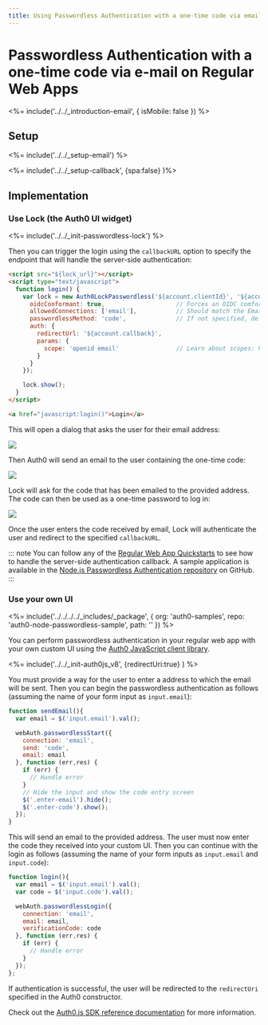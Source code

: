 ```yaml
---
title: Using Passwordless Authentication with a one-time code via email on Regular Web Apps
---
```

# Passwordless Authentication with a one-time code via e-mail on Regular Web Apps

<%= include('../../_introduction-email', { isMobile: false }) %>

## Setup

<%= include('../../_setup-email') %>

<%= include('../../_setup-callback', {spa:false} )%>

## Implementation

### Use Lock (the Auth0 UI widget)

<%= include('../../_init-passwordless-lock') %>

Then you can trigger the login using the `callbackURL` option to specify the endpoint that will handle the server-side authentication:

```html
<script src="${lock_url}"></script>
<script type="text/javascript">
  function login() {
    var lock = new Auth0LockPasswordless('${account.clientId}', '${account.namespace}', {
      oidcConformant: true,                    // Forces an OIDC comformant flow
      allowedConnections: ['email'],           // Should match the Email connection name, it defaults to 'email'     
      passwordlessMethod: 'code',              // If not specified, defaults to 'code'
      auth: {
        redirectUrl: '${account.callback}',    
        params: {
          scope: 'openid email'                // Learn about scopes: https://auth0.com/docs/scopes
        }          
      }
    });

    lock.show();
  }
</script>

<a href="javascript:login()">Login</a>
```

This will open a dialog that asks the user for their email address:

![](/media/articles/connections/passwordless/passwordless-email-request-web.png)

Then Auth0 will send an email to the user containing the one-time code:

![](/media/articles/connections/passwordless/passwordless-email-receive-code-web.png)

Lock will ask for the code that has been emailed to the provided address. The code can then be used as a one-time password to log in:

![](/media/articles/connections/passwordless/passwordless-email-enter-code-web.png)

Once the user enters the code received by email, Lock will authenticate the user and redirect to the specified `callbackURL`.

::: note
You can follow any of the [Regular Web App Quickstarts](/quickstart/webapp) to see how to handle the server-side authentication callback. A sample application is available in the [Node.js Passwordless Authentication repository](https://github.com/auth0/auth0-node-passwordless-sample) on GitHub.
:::

### Use your own UI

<%= include('../../../../_includes/_package', {
  org: 'auth0-samples',
  repo: 'auth0-node-passwordless-sample',
  path: ''
}) %>

You can perform passwordless authentication in your regular web app with your own custom UI using the [Auth0 JavaScript client library](/libraries/auth0js).

<%= include('../../_init-auth0js_v8', {redirectUri:true} ) %>

You must provide a way for the user to enter a address to which the email will be sent. Then you can begin the passwordless authentication as follows (assuming the name of your form input as `input.email`):

```js
function sendEmail(){
  var email = $('input.email').val();

  webAuth.passwordlessStart({
    connection: 'email',
    send: 'code',
    email: email
  }, function (err,res) {
    if (err) {
      // Handle error
    }
    // Hide the input and show the code entry screen
    $('.enter-email').hide();
    $('.enter-code').show();
  });
}
```

This will send an email to the provided address. The user must now enter the code they received into your custom UI. Then you can continue with the login as follows (assuming the name of your form inputs as `input.email` and `input.code`):

```js
function login(){
  var email = $('input.email').val();
  var code = $('input.code').val();

  webAuth.passwordlessLogin({
    connection: 'email',
    email: email,
    verificationCode: code
  }, function (err,res) {
    if (err) {
      // Handle error
    }
  });
};
```

If authentication is successful, the user will be redirected to the `redirectUri` specified in the Auth0 constructor.

Check out the [Auth0.js SDK reference documentation](/libraries/auth0js) for more information.
